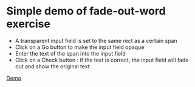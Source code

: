 # Simple demo of fade-out-word exercise

* A transparent input field is set to the same rect as a certain span
* Click on a Go button to make the input field opaque
* Enter the text of the span into the input field
* Click on a Check button : if the text is correct, the input field will fade out and show the original text

[Demo](https://followuprepos.github.io/fill-in-the-blank/)